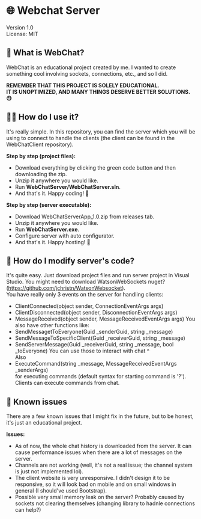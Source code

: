 # 🌐 Webchat Server
Version 1.0  
License: MIT

## 📝 What is WebChat?
WebChat is an educational project created by me. I wanted to create something cool involving sockets, connections, etc., and so I did.

**REMEMBER THAT THIS PROJECT IS SOLELY EDUCATIONAL.  
IT IS UNOPTIMIZED, AND MANY THINGS DESERVE BETTER SOLUTIONS. 😓**

## 🕵🏻 How do I use it?
It's really simple. In this repository, you can find the server which you will be using to connect to handle the clients (the client can be found in the WebChatClient repository).

**Step by step (project files):**
- Download everything by clicking the green code button and then downloading the zip.
- Unzip it anywhere you would like.
- Run **WebChatServer/WebChatServer.sln**.
- And that's it. Happy coding! 🥳

**Step by step (server executable):**
- Download WebChatServerApp_1.0.zip from releases tab.
- Unzip it anywhere you would like.
- Run **WebChatServer.exe**.
- Configure server with auto configurator.
- And that's it. Happy hosting! 🥳

## 💉 How do I modify server's code?
It's quite easy. Just download project files and run server project in Visual Studio. You might need to download WatsonWebSockets nuget? (https://github.com/jchristn/WatsonWebsocket).\
You have really only 3 events on the server for handling clients:
- ClientConnected(object sender, ConnectionEventArgs args)
- ClientDisconnected(object sender, DisconnectionEventArgs args)
- MessageReceived(object sender, MessageReceivedEventArgs args)
You also have other functions like:
- SendMessagetToEveryone(Guid _senderGuid, string _message)
- SendMessageToSpecificClient(Guid _receiverGuid, string _message)
- SendServerMessage(Guid _receiverGuid, string _message, bool _toEveryone)
You can use those to interact with chat ^\
Also
- ExecuteCommand(string _message, MessageReceivedEventArgs _senderArgs)\
for executing commands (default syntax for starting command is '?'). Clients can execute commands from chat.

## 🔧 Known issues
There are a few known issues that I might fix in the future, but to be honest, it's just an educational project.

**Issues:**
- As of now, the whole chat history is downloaded from the server. It can cause performance issues when there are a lot of messages on the server.
- Channels are not working (well, it's not a real issue; the channel system is just not implemented lol).
- The client website is very unresponsive. I didn't design it to be responsive, so it will look bad on mobile and on small windows in general (I should've used Bootstrap).
- Possible very small memory leak on the server? Probably caused by sockets not clearing themselves (changing library to hadnle connections can help?)
